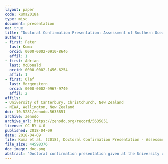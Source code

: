 ```yaml
---
layout: paper
code: kuma2018a
type: misc
document: presentation
oa: true
title: "Doctoral Confirmation Presentation: Assessment of Southern Ocean Clouds and Aerosol in General Circulation Models"
authors:
- first: Peter
  last: Kuma
  orcid: 0000-0002-0910-8646
  affil: 1
- first: Adrian
  last: McDonald
  orcid: 0000-0002-1456-6254
  affil: 1
- first: Olaf
  last: Morgenstern
  orcid: 0000-0002-9967-9740
  affil: 2
affils:
- University of Canterbury, Christchurch, New Zealand
- NIWA, Wellington, New Zealand
doi: 10.5281/zenodo.5635851
archive: Zenodo
archive_url: https://zenodo.org/record/5635851
license: CC BY 4.0
published: 2018-04-09
date: 2018-04-09
file: Kuma et al. (2018), Doctoral Confirmation Presentation - Assessment of Southern Ocean Clouds and Aerosol in General Circulation Models.pdf
file_size: 44598376
doc_image: doc.png
abstract: "Doctoral confirmation presentation given at the University of Canterbury, Christchurch, New Zealand on 9 April 2018."
---
```


